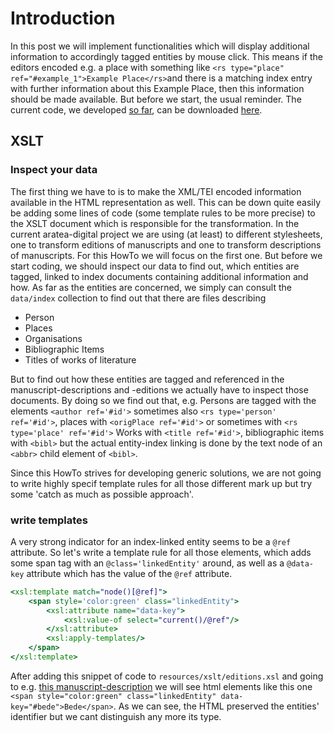 # Introduction

In this post we will implement functionalities which will display additional information to accordingly tagged entities by mouse click. This means if the editors encoded e.g. a place with something like `<rs type="place" ref="#example_1">Example Place</rs>`and there is a matching index entry with further information about this Example Place, then this information should be made available. But before we start, the usual reminder. The current code, we developed [so far](../part-5-improve-index-based-search/), can be downloaded [here](https://github.com/csae8092/posts/raw/master/pimp-de-web-app/downloads/part-5/aratea-digital-0.1.xar).

## XSLT

### Inspect your data

The first thing we have to is to make the XML/TEI encoded information available in the HTML representation as well. This can be down quite easily be adding some lines of code (some template rules to be more precise) to the XSLT document which is responsible for the transformation. In the current aratea-digital project we are using (at least) to different stylesheets, one to transform editions of manuscripts and one to transform descriptions of manuscripts. For this HowTo we will focus on the first one. But before we start coding, we should inspect our data to find out, which entities are tagged, linked to index documents containing additional information and how. As far as the entities are concerned, we simply can consult the `data/index` collection to find out that there are files describing

* Person
* Places
* Organisations
* Bibliographic Items
* Titles of works of literature

But to find out how these entities are tagged and referenced in the manuscript-descriptions and -editions we actually have to inspect those documents. By doing so we find out that, e.g. Persons are tagged with the elements `<author ref='#id'>` sometimes also `<rs type='person' ref='#id'>`, places with `<origPlace ref='#id'>` or sometimes with `<rs type='place' ref='#id'>` Works with `<title ref='#id'>`, bibliographic items with `<bibl>` but the actual entity-index linking is done by the text node of an `<abbr>` child element of `<bibl>`. 

Since this HowTo strives for developing generic solutions, we are not going to write highly specif template rules for all those different mark up but try some 'catch as much as possible approach'.

### write templates

A very strong indicator for an index-linked entity seems to be a `@ref` attribute. So let's write a template rule for all those elements, which adds some span tag with an `@class='linkedEntity'` around, as well as a `@data-key` attribute which has the value of the `@ref` attribute. 

```xslt
<xsl:template match="node()[@ref]">
    <span style='color:green' class="linkedEntity">
        <xsl:attribute name="data-key">
            <xsl:value-of select="current()/@ref"/>
        </xsl:attribute>
        <xsl:apply-templates/>
    </span>
</xsl:template>
```

After adding this snippet of code to `resources/xslt/editions.xsl` and going to e.g. [this manuscript-description](http://localhost:8080/exist/apps/aratea-digital/pages/show.html?document=Austin_HRC_29.xml&directory=descriptions) we will see html elements like this one `<span style="color:green" class="linkedEntity" data-key="#bede">Bede</span>`. As we can see, the HTML preserved the entities' identifier but we cant distinguish any more its type.
